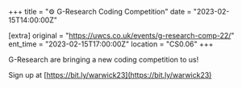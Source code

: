 +++
title = "⚙️ G-Research Coding Competition"
date = "2023-02-15T14:00:00Z"

[extra]
original = "https://uwcs.co.uk/events/g-research-comp-22/"    
ent_time = "2023-02-15T17:00:00Z"
location = "CS0.06"
+++

G-Research are bringing a new coding competition to us!

Sign up at [https://bit.ly/warwick23](https://bit.ly/warwick23)
